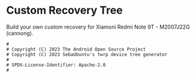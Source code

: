 # Custom Recovery Tree
Build your own custom recovery for Xiamoni Redmi Note 9T - M2007J22G (cannong).

```
#
# Copyright (C) 2023 The Android Open Source Project
# Copyright (C) 2023 SebaUbuntu's twrp device tree generator
#
# SPDX-License-Identifier: Apache-2.0
#
```
